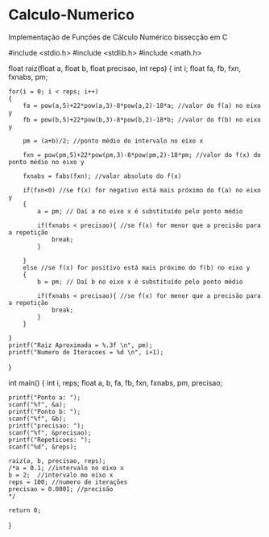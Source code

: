 # Calculo-Numerico
Implementação de Funções de Cálculo Numérico 
bissecção em C

#include <stdio.h>
#include <stdlib.h>
#include <math.h>

float raiz(float a, float b, float precisao, int reps)
{
    int i;
    float fa, fb, fxn, fxnabs, pm;

    for(i = 0; i < reps; i++)
    {
        fa = pow(a,5)+22*pow(a,3)-8*pow(a,2)-18*a; //valor do f(a) no eixo y
        fb = pow(b,5)+22*pow(b,3)-8*pow(b,2)-18*b; //valor do f(b) no eixo y

        pm = (a+b)/2; //ponto médio do intervalo no eixo x

        fxn = pow(pm,5)+22*pow(pm,3)-8*pow(pm,2)-18*pm; //valor do f(x) do ponto médio no eixo y

        fxnabs = fabs(fxn); //valor absoluto do f(x)

        if(fxn<0) //se f(x) for negativo está mais próximo do f(a) no eixo y
        {
            a = pm; // Daí a no eixo x é substituído pelo ponto médio

            if(fxnabs < precisao){ //se f(x) for menor que a precisão para a repetição
                break;
            }

        }
        else //se f(x) for positivo está mais próximo do f(b) no eixo y
        {
            b = pm; // Daí b no eixo x é substituído pelo ponto médio

            if(fxnabs < precisao){ //se f(x) for menor que a precisão para a repetição
                break;
            }
        }

    }
    printf("Raiz Aproximada = %.3f \n", pm);
    printf("Numero de Iteracoes = %d \n", i+1);
}

int main()
{
    int i, reps;
    float a, b, fa, fb, fxn, fxnabs, pm, precisao;

    printf("Ponto a: ");
    scanf("%f", &a);
    printf("Ponto b: ");
    scanf("%f", &b);
    printf("precisao: ");
    scanf("%f", &precisao);
    printf("Repeticoes: ");
    scanf("%d", &reps);

    raiz(a, b, precisao, reps);
    /*a = 0.1; //intervalo no eixo x
    b = 2;  //intervalo mo eixo x
    reps = 100; //numero de iterações
    precisao = 0.0001; //precisão
    */

    return 0;
}

